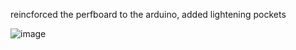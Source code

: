 reincforced the perfboard to the arduino, added lightening pockets

![image](https://github.com/morotonai/replac3d/assets/156618723/e3e5a7c0-bce7-467d-8f5d-d5e53c506da4)
